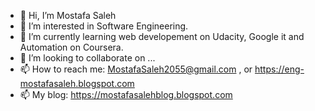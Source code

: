 - 👋 Hi, I’m Mostafa Saleh
- 👀 I’m interested in Software Engineering.
- 🌱 I’m currently learning web developement on Udacity, Google it and Automation on Coursera.
- 💞️ I’m looking to collaborate on ...
- 📫 How to reach me: MostafaSaleh2055@gmail.com , or https://eng-mostafasaleh.blogspot.com 
- 📫 My blog: https://mostafasalehblog.blogspot.com
